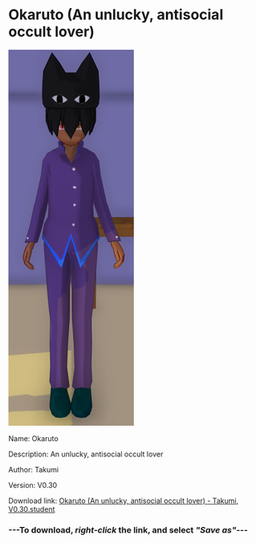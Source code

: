 # Okaruto (An unlucky, antisocial occult lover)

<img src = "https://raw.githubusercontent.com/Arbiter1223/Daigaku-Gurashi-Custom-Students/master/Students/Files/Okaruto%20(An%20unlucky%2C%20antisocial%20occult%20lover).png">

Name: Okaruto

Description: An unlucky, antisocial occult lover

Author: Takumi

Version: V0.30

Download link: <a href="https://raw.githubusercontent.com/Arbiter1223/Daigaku-Gurashi-Custom-Students/master/Students/Files/Okaruto%20(An%20unlucky%2C%20antisocial%20occult%20lover)%20-%20Takumi%2C%20V0.30.student">Okaruto (An unlucky, antisocial occult lover) - Takumi, V0.30.student</a>

### ---**To download, _right-click_ the link, and select _"Save as"_**---
